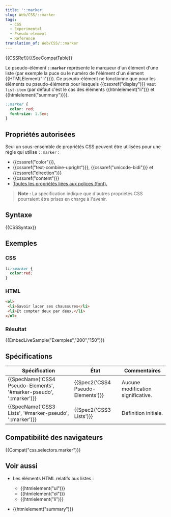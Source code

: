 ```yaml
---
title: '::marker'
slug: Web/CSS/::marker
tags:
  - CSS
  - Experimental
  - Pseudo-element
  - Reference
translation_of: Web/CSS/::marker
---
```

{{CSSRef}}{{SeeCompatTable}}

Le pseudo-élément **`::marker`** représente le marqueur d'un élément d'une liste (par exemple la puce ou le numéro de l'élément d'un élément {{HTMLElement("li")}}). Ce pseudo-élément ne fonctionne que pour les éléments ou pseudo-éléments pour lesquels {{cssxref("display")}} vaut `list-item` (par défaut c'est le cas des éléments {{htmlelement("li")}} et {{htmlelement("summary")}}).

```css
::marker {
  color: red;
  font-size: 1.5em;
}
```

## Propriétés autorisées

Seul un sous-ensemble de propriétés CSS peuvent être utilisées pour une règle qui utilise `::marker` :

- {{cssxref("color")}},
- {{cssxref("text-combine-upright")}}, {{cssxref("unicode-bidi")}} et {{cssxref("direction")}}
- {{cssxref("content")}}
- [Toutes les propriétés liées aux polices (font).](/fr/docs/Web/CSS/CSS_Fonts)

> **Note :** La spécification indique que d'autres propriétés CSS pourraient être prises en charge à l'avenir.

## Syntaxe

{{CSSSyntax}}

## Exemples

### CSS

```css
li::marker {
  color:red;
}
```

### HTML

```html
<ol>
 <li>Savoir lacer ses chaussures</li>
 <li>Et compter deux par deux.</li>
</ol>
```

### Résultat

{{EmbedLiveSample("Exemples","200","150")}}

## Spécifications

| Spécification                                                                            | État                                         | Commentaires                       |
| ---------------------------------------------------------------------------------------- | -------------------------------------------- | ---------------------------------- |
| {{SpecName('CSS4 Pseudo-Elements', '#marker-pseudo', '::marker')}} | {{Spec2('CSS4 Pseudo-Elements')}} | Aucune modification significative. |
| {{SpecName('CSS3 Lists', '#marker-pseudo', '::marker')}}             | {{Spec2('CSS3 Lists')}}             | Définition initiale.               |

## Compatibilité des navigateurs

{{Compat("css.selectors.marker")}}

## Voir aussi

- Les éléments HTML relatifs aux listes :

  - {{htmlelement("ul")}}
  - {{htmlelement("ol")}}
  - {{htmlelement("li")}}

- {{htmlelement("summary")}}
